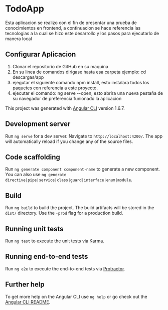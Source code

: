 # TodoApp

Esta aplicacion se realizo con el fin de presentar una prueba de conocimientos en frontend, a continuacion se hace referencia las tecnologias a la cual se hizo este desarrollo y los pasos para ejecutarlo de manera local

## Configurar Aplicacion
1. Clonar el repositorio de GitHub en su maquina
2. En su linea de comandos dirigase hasta esa carpeta ejemplo: cd descargas/app
3. ejegutar el siguiente comando npm install, esto instalara todos los paquetes con referencia a este      proyecto.
4. ejecutar el comando: ng serve --open, esto abrira una nueva pestaña de su navegador de preferencia      funionado la aplicacion

This project was generated with [Angular CLI](https://github.com/angular/angular-cli) version 1.6.7.

## Development server

Run `ng serve` for a dev server. Navigate to `http://localhost:4200/`. The app will automatically reload if you change any of the source files.

## Code scaffolding

Run `ng generate component component-name` to generate a new component. You can also use `ng generate directive|pipe|service|class|guard|interface|enum|module`.

## Build

Run `ng build` to build the project. The build artifacts will be stored in the `dist/` directory. Use the `-prod` flag for a production build.

## Running unit tests

Run `ng test` to execute the unit tests via [Karma](https://karma-runner.github.io).

## Running end-to-end tests

Run `ng e2e` to execute the end-to-end tests via [Protractor](http://www.protractortest.org/).

## Further help

To get more help on the Angular CLI use `ng help` or go check out the [Angular CLI README](https://github.com/angular/angular-cli/blob/master/README.md).

